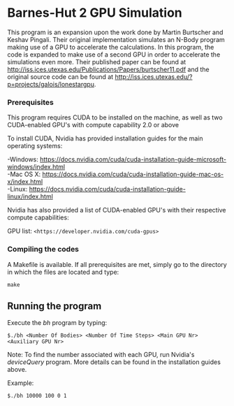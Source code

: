# Barnes-Hut 2 GPU Simulation
  
This program is an expansion upon the work done by Martin Burtscher and Keshav Pingali. Their original implementation simulates an N-Body program making use of a GPU to accelerate the calculations. In this program, the code is expanded to make use of a second GPU in order to accelerate the simulations even more. Their published paper can be found at http://iss.ices.utexas.edu/Publications/Papers/burtscher11.pdf and the original source code can be found at http://iss.ices.utexas.edu/?p=projects/galois/lonestargpu.

### Prerequisites

This program requires CUDA to be installed on the machine, as well as two CUDA-enabled GPU's with compute capability 2.0 or above

To install CUDA, Nvidia has provided installation guides for the main operating systems:

-Windows:  https://docs.nvidia.com/cuda/cuda-installation-guide-microsoft-windows/index.html <br />
-Mac OS X: https://docs.nvidia.com/cuda/cuda-installation-guide-mac-os-x/index.html <br />
-Linux:    https://docs.nvidia.com/cuda/cuda-installation-guide-linux/index.html <br />

Nvidia has also provided a list of CUDA-enabled GPU's with their respective compute capabilities:

GPU list: `<https://developer.nvidia.com/cuda-gpus>`

### Compiling the codes

A Makefile is available. If all prerequisites are met, simply go to the directory in which the files are located and type:

```make```

## Running the program

Execute the _bh_ program by typing:

```$./bh <Number Of Bodies> <Number Of Time Steps> <Main GPU Nr> <Auxiliary GPU Nr>```

Note: To find the number associated with each GPU, run Nvidia's _deviceQuery_ program. More details can be found in the installation guides above.

Example:

```$./bh 10000 100 0 1```